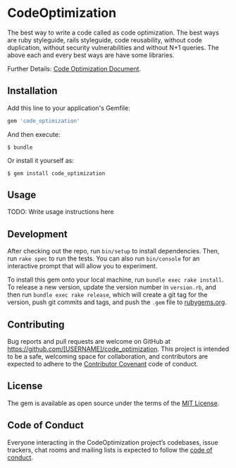 # CodeOptimization

The best way to write a code called as code optimization. The best ways are ruby styleguide, rails styleguide, code reusability, without code duplication, without security vulnerabilities and without N+1 queries. The above each and every best ways are have some libraries.

Further Details: [Code Optimization Document](https://github.com/honestveera/code_optimization/code_optimization.txt).

## Installation

Add this line to your application's Gemfile:

```ruby
gem 'code_optimization'
```

And then execute:

    $ bundle

Or install it yourself as:

    $ gem install code_optimization

## Usage

TODO: Write usage instructions here

## Development

After checking out the repo, run `bin/setup` to install dependencies. Then, run `rake spec` to run the tests. You can also run `bin/console` for an interactive prompt that will allow you to experiment.

To install this gem onto your local machine, run `bundle exec rake install`. To release a new version, update the version number in `version.rb`, and then run `bundle exec rake release`, which will create a git tag for the version, push git commits and tags, and push the `.gem` file to [rubygems.org](https://rubygems.org).

## Contributing

Bug reports and pull requests are welcome on GitHub at https://github.com/[USERNAME]/code_optimization. This project is intended to be a safe, welcoming space for collaboration, and contributors are expected to adhere to the [Contributor Covenant](http://contributor-covenant.org) code of conduct.

## License

The gem is available as open source under the terms of the [MIT License](https://opensource.org/licenses/MIT).

## Code of Conduct

Everyone interacting in the CodeOptimization project’s codebases, issue trackers, chat rooms and mailing lists is expected to follow the [code of conduct](https://github.com/[USERNAME]/code_optimization/blob/master/CODE_OF_CONDUCT.md).
